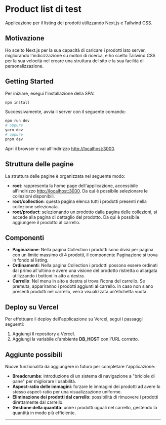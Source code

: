 # Product list di test

Applicazione per il listing dei prodotti utilizzando Next.js e Tailwind CSS.

## Motivazione

Ho scelto Next.js per la sua capacità di caricare i prodotti lato server, migliorando l'indicizzazione su motori di ricerca, e ho scelto Tailwind CSS per la sua velocità nel creare una struttura del sito e la sua facilità di personalizzazione.

## Getting Started

Per iniziare, esegui l'installazione della SPA:

```bash
npm install
```

Successivamente, avvia il server con il seguente comando:

```bash
npm run dev
# oppure
yarn dev
# oppure
pnpm dev
```

Apri il browser e vai all'indirizzo [http://localhost:3000](http://localhost:3000).

## Struttura delle pagine

La struttura delle pagine è organizzata nel seguente modo:

- **root**: rappresenta la home page dell'applicazione, accessibile all'indirizzo [http://localhost:3000](http://localhost:3000). Da qui è possibile selezionare le collezioni disponibili.
- **root/collection**: questa pagina elenca tutti i prodotti presenti nella collezione selezionata.
- **root/product**: selezionando un prodotto dalla pagina delle collezioni, si accede alla pagina di dettaglio del prodotto. Da qui è possibile aggiungere il prodotto al carrello.

## Componenti

- **Paginazione**: Nella pagina Collection i prodotti sono divisi per pagina con un limite massimo di 4 prodotti, il componente Paginazione si trova in fondo al listing.
- **Ordinamenti**: Nella pagina Collection i prodotti possono essere ordinati dal primo all'ultimo e avere una visione del prodotto ristretta o allargata utilizzando i bottoni in alto a destra.
- **Carrello**: Nel menu in alto a destra si trova l'icona del carrello. Se premuta, appariranno i prodotti aggiunti al carrello. In caso non siano presenti prodotti nel carrello, verrà visualizzata un'etichetta vuota.

## Deploy su Vercel

Per effettuare il deploy dell'applicazione su Vercel, segui i passaggi seguenti:

1. Aggiungi il repository a Vercel.
2. Aggiungi la variabile d'ambiente **DB_HOST** con l'URL corretto.

## Aggiunte possibili

Nuove funzionalità da aggiungere in futuro per completare l'applicazione:

- **Breadcrumbs**: introduzione di un sistema di navigazione a "briciole di pane" per migliorare l'usabilità.
- **Aspect-ratio delle immagini**: forzare le immagini dei prodotti ad avere lo stesso aspect-ratio per una visualizzazione uniforme.
- **Eliminazione dei prodotti dal carrello**: possibilità di rimuovere i prodotti direttamente dal carrello.
- **Gestione della quantità**: unire i prodotti uguali nel carrello, gestendo la quantità in modo più efficiente.

---
